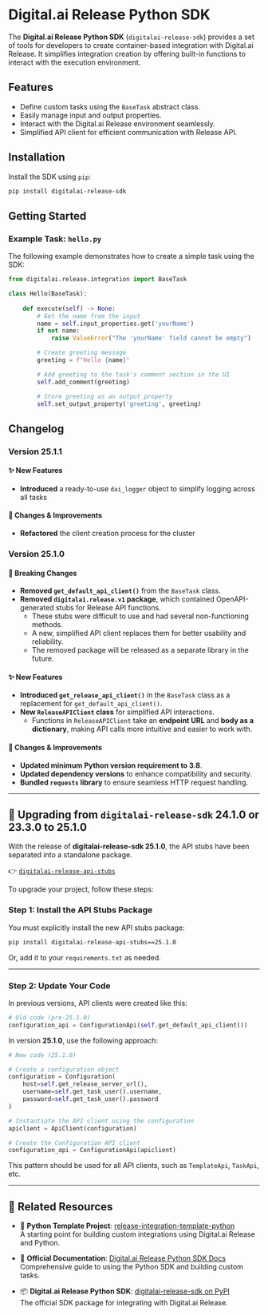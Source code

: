 # Digital.ai Release Python SDK

The **Digital.ai Release Python SDK** (`digitalai-release-sdk`) provides a set of tools for developers to create container-based integration with Digital.ai Release. It simplifies integration creation by offering built-in functions to interact with the execution environment.

## Features
- Define custom tasks using the `BaseTask` abstract class.
- Easily manage input and output properties.
- Interact with the Digital.ai Release environment seamlessly.
- Simplified API client for efficient communication with Release API.


## Installation
Install the SDK using `pip`:

```sh
pip install digitalai-release-sdk
```

## Getting Started

### Example Task: `hello.py`

The following example demonstrates how to create a simple task using the SDK:

```python
from digitalai.release.integration import BaseTask

class Hello(BaseTask):
    
    def execute(self) -> None:
        # Get the name from the input
        name = self.input_properties.get('yourName')
        if not name:
            raise ValueError("The 'yourName' field cannot be empty")

        # Create greeting message
        greeting = f"Hello {name}"

        # Add greeting to the task's comment section in the UI
        self.add_comment(greeting)

        # Store greeting as an output property
        self.set_output_property('greeting', greeting)
```

## Changelog

### Version 25.1.1

#### ✨ New Features
- **Introduced** a ready-to-use `dai_logger` object to simplify logging across all tasks

#### 🔧 Changes & Improvements
- **Refactored** the client creation process for the cluster

### Version 25.1.0

#### 🚨 Breaking Changes
- **Removed `get_default_api_client()`** from the `BaseTask` class.
- **Removed `digitalai.release.v1` package**, which contained OpenAPI-generated stubs for Release API functions.
  - These stubs were difficult to use and had several non-functioning methods.
  - A new, simplified API client replaces them for better usability and reliability.
  - The removed package will be released as a separate library in the future.

#### ✨ New Features
- **Introduced `get_release_api_client()`** in the `BaseTask` class as a replacement for `get_default_api_client()`.
- **New `ReleaseAPIClient` class** for simplified API interactions.
  - Functions in `ReleaseAPIClient` take an **endpoint URL** and **body as a dictionary**, making API calls more intuitive and easier to work with.

#### 🔧 Changes & Improvements
- **Updated minimum Python version requirement to 3.8**.
- **Updated dependency versions** to enhance compatibility and security.
- **Bundled `requests` library** to ensure seamless HTTP request handling.

---
## 🔁 Upgrading from `digitalai-release-sdk` 24.1.0 or 23.3.0 to 25.1.0

With the release of **digitalai-release-sdk 25.1.0**, the API stubs have been separated into a standalone package. 

👉 [`digitalai-release-api-stubs`](https://pypi.org/project/digitalai-release-api-stubs/)

To upgrade your project, follow these steps:

### Step 1: Install the API Stubs Package

You must explicitly install the new API stubs package:

```bash
pip install digitalai-release-api-stubs==25.1.0
```

Or, add it to your `requirements.txt` as needed.

---

### Step 2: Update Your Code

In previous versions, API clients were created like this:

```python
# Old code (pre-25.1.0)
configuration_api = ConfigurationApi(self.get_default_api_client())
```

In version **25.1.0**, use the following approach:

```python
# New code (25.1.0)

# Create a configuration object
configuration = Configuration(
    host=self.get_release_server_url(),
    username=self.get_task_user().username,
    password=self.get_task_user().password
)

# Instantiate the API client using the configuration
apiclient = ApiClient(configuration)

# Create the Configuration API client
configuration_api = ConfigurationApi(apiclient)
```

This pattern should be used for all API clients, such as `TemplateApi`, `TaskApi`, etc.

---

## 🔗 Related Resources

- 🧪 **Python Template Project**: [release-integration-template-python](https://github.com/digital-ai/release-integration-template-python)  
  A starting point for building custom integrations using Digital.ai Release and Python.

- 📘 **Official Documentation**: [Digital.ai Release Python SDK Docs](https://docs.digital.ai/release/docs/category/python-sdk)  
  Comprehensive guide to using the Python SDK and building custom tasks.

- 📦 **Digital.ai Release Python SDK**: [digitalai-release-sdk on PyPI](https://pypi.org/project/digitalai-release-sdk/)  
  The official SDK package for integrating with Digital.ai Release.


